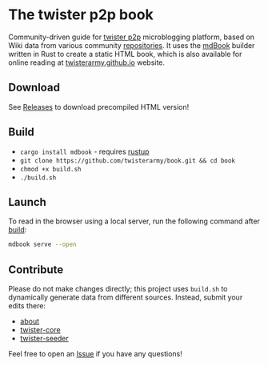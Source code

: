 # The twister p2p book

Community-driven guide for [twister p2p](http://twister.net.co/) microblogging platform, based on Wiki data from various community [repositories](https://github.com/orgs/twisterarmy/repositories). It uses the [mdBook](https://github.com/rust-lang/mdBook) builder written in Rust to create a static HTML book, which is also available for online reading at [twisterarmy.github.io](https://twisterarmy.github.io/book) website.

## Download

See [Releases](https://github.com/twisterarmy/book/releases) to download precompiled HTML version!

## Build

* `cargo install mdbook` - requires [rustup](https://rustup.rs/)
* `git clone https://github.com/twisterarmy/book.git && cd book`
* `chmod +x build.sh`
* `./build.sh`

## Launch

To read in the browser using a local server, run the following command after [build](#build):

``` bash
mdbook serve --open
```

## Contribute

Please do not make changes directly; this project uses `build.sh` to dynamically generate data from different sources.
Instead, submit your edits there:

* [about](https://github.com/twisterarmy/book/wiki)
* [twister-core](https://github.com/twisterarmy/twister-core/wiki)
* [twister-seeder](https://github.com/twisterarmy/twister-seeder/wiki)

Feel free to open an [Issue](https://github.com/twisterarmy/book/issues) if you have any questions!